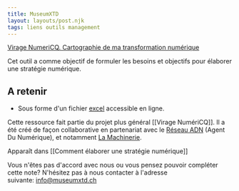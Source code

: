 ```yaml
---
title: MuseumXTD
layout: layouts/post.njk
tags: liens outils management
---
```


[Virage NumeriCQ. Cartographie de ma transformation numérique](https://viragenumeriqc.com/culture-et-numerique/cartographie-transformation-numerique/)

Cet outil a comme objectif de formuler les besoins et objectifs pour élaborer une stratégie numérique.

## A retenir
- Sous forme d'un fichier [excel](https://view.officeapps.live.com/op/view.aspx?src=https%3A%2F%2Fviragenumeriqc.com%2Fwp-content%2Fuploads%2F2022%2F05%2Fn1-cartographie-de-ma-transformation-numerique-machinerie.xlsx&wdOrigin=BROWSELINK) accessible en ligne. 

Cette ressource fait partie du projet plus général [[Virage NumériCQ]]. Il a été créé de façon collaborative en partenariat avec le [Réseau ADN](https://wiki.reseauadn.ca/wiki/%C3%80_propos_du_R%C3%A9seau_ADN) (Agent Du Numérique), et notamment [La Machinerie](https://machineriedesarts.ca/).  
  
Apparaît dans [[Comment élaborer une stratégie numérique]]  

Vous n'êtes pas d'accord avec nous ou vous pensez pouvoir compléter cette note? N'hésitez pas à nous contacter à l'adresse suivante: [info@museumxtd.ch](mailto:info@museumxtd.ch)  